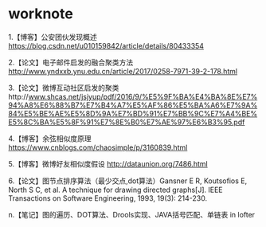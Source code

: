 # worknote
1.【博客】公安团伙发现概述 https://blog.csdn.net/u010159842/article/details/80433354  

2.【论文】电子邮件启发的融合聚类方法 http://www.yndxxb.ynu.edu.cn/article/2017/0258-7971-39-2-178.html  

3.【论文】微博互动社区启发的聚类http://www.shcas.net/jsjyup/pdf/2016/9/%E5%9F%BA%E4%BA%8E%E7%94%A8%E6%88%B7%E7%B4%A7%E5%AF%86%E5%BA%A6%E7%9A%84%E5%BE%AE%E5%8D%9A%E7%BD%91%E7%BB%9C%E7%A4%BE%E5%8C%BA%E5%8F%91%E7%8E%B0%E7%AE%97%E6%B3%95.pdf  

4.【博客】余弦相似度原理 https://www.cnblogs.com/chaosimple/p/3160839.html  

5.【博客】微博好友相似度假设 http://dataunion.org/7486.html  

6.【论文】图节点排序算法（最少交点,dot算法）Gansner E R, Koutsofios E, North S C, et al. A technique for drawing directed graphs[J]. IEEE Transactions on Software Engineering, 1993, 19(3): 214-230.   

n.【笔记】图的遍历、DOT算法、Drools实现、JAVA括号匹配、单链表 in lofter




